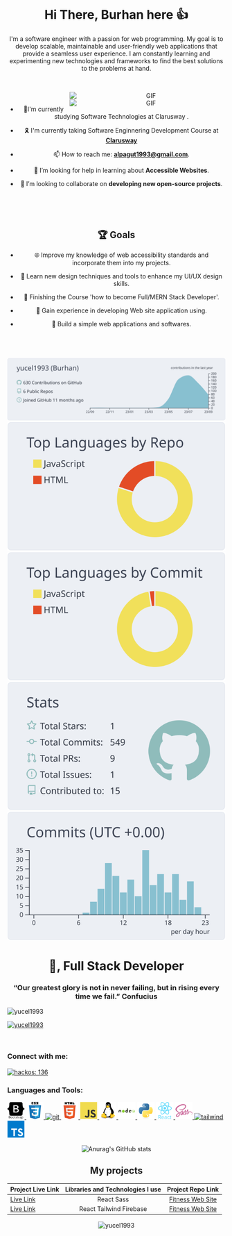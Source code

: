 <h1 align="center">Hi There, Burhan here 👍</h1>

<body align='center'>

<p align="center">
I'm a software engineer with a passion for web programming. My goal is to develop scalable, maintainable and user-friendly web applications that provide a seamless user experience. I am constantly learning and experimenting new technologies and frameworks to find the best solutions to the problems at hand. 
</p>

##
<br>
<!-- 
- Web illustrations by Storyset ( https://storyset.com/web ) - -->
<img align="right" alt="GIF" src="https://user-images.githubusercontent.com/90595158/224520261-cac35362-4a70-4108-85c8-260ac8e0b0bd.svg#gh-dark-mode-only" width="360px"/>
<img align="right" alt="GIF" src="https://user-images.githubusercontent.com/90595158/224520109-e00b8f1e-08c9-4316-9920-ea4e88701a61.svg#gh-light-mode-only" width="360px"/>


<br>



   <!--  - 🔭 I’m currently studying on **becoming a full stack developer**. -->

- 🏫I'm currently studying Software Technologies at Clarusway .

- 🎗️ I'm currently taking Software Enginnering Development Course at [**Clarusway**](https://clarusway.com/full-stack-developer/)

<!-- - 🌱 I’m currently learning **HTML-CSS and JS**. -->

<!-- - 🔍 Take a look at my projects on [**Frontend Mentor**](https://www.frontendmentor.io/profile/DURUL-26)!. -->

- 📫 How to reach me: **alpagut1993@gmail.com**.

<!-- - 💬 Ask me about **HTML and CSS**. -->

- 🤝 I’m looking for help in learning about **Accessible Websites**.

- 👯 I’m looking to collaborate on **developing new open-source projects**.


<br>
<br>
<br>

## 🏆 Goals
- 🌐 Improve my knowledge of web accessibility standards and incorporate them into my projects.
 
- 🎨 Learn new design techniques and tools to enhance my UI/UX design skills.

- 🏁 Finishing the Course 'how to become Full/MERN Stack Developer'.

- 🚀 Gain experience in developing Web site application using.

- 📱 Build a simple web applications and softwares.
  <!-- - 📖 Learn the of **HTML-CSS and JS** programming languages -->


#

<br>







[![](https://raw.githubusercontent.com/yucel1993/yucel1993/master/profile-summary-card-output/nord_bright/0-profile-details.svg)](https://github.com/vn7n24fzkq/github-profile-summary-cards)
[![](https://raw.githubusercontent.com/yucel1993/yucel1993/master/profile-summary-card-output/nord_bright/1-repos-per-language.svg)](https://github.com/vn7n24fzkq/github-profile-summary-cards) [![](https://raw.githubusercontent.com/yucel1993/yucel1993/master/profile-summary-card-output/nord_bright/2-most-commit-language.svg)](https://github.com/vn7n24fzkq/github-profile-summary-cards)
[![](https://raw.githubusercontent.com/yucel1993/yucel1993/master/profile-summary-card-output/nord_bright/3-stats.svg)](https://github.com/vn7n24fzkq/github-profile-summary-cards) [![](https://raw.githubusercontent.com/yucel1993/yucel1993/master/profile-summary-card-output/nord_bright/4-productive-time.svg)](https://github.com/vn7n24fzkq/github-profile-summary-cards)


<h1 align="center"> 👋, Full Stack Developer</h1>
<h3 align="center">“Our greatest glory is not in never failing, but in rising every time we fail.”
Confucius</h3>

  
  

<p align="left"> <img src="https://komarev.com/ghpvc/?username=yucel1993&label=Profile%20views&color=0e75b6&style=flat" alt="yucel1993" /> </p>

<p align="left"> <a href="https://github.com/ryo-ma/github-profile-trophy"><img src="https://github-profile-trophy.vercel.app/?username=yucel1993" alt="yucel1993" /></a> </p>

<p align="left"> <a href="https://twitter.com/" target="blank"><img src="https://img.shields.io/twitter/follow/?logo=twitter&style=for-the-badge" alt="" /></a> </p>

<h3 align="left">Connect with me:</h3>
<p align="left">
<a href="https://www.hackerrank.com/hackos: 136" target="blank"><img align="center" src="https://raw.githubusercontent.com/rahuldkjain/github-profile-readme-generator/master/src/images/icons/Social/hackerrank.svg" alt="hackos: 136" height="30" width="40" /></a>
</p>

 <h3 align="left">Languages and Tools:</h3>
<p align="left"> <a href="https://getbootstrap.com" target="_blank" rel="noreferrer"> <img src="https://raw.githubusercontent.com/devicons/devicon/master/icons/bootstrap/bootstrap-plain-wordmark.svg" alt="bootstrap" width="40" height="40"/> </a> <a href="https://www.w3schools.com/css/" target="_blank" rel="noreferrer"> <img src="https://raw.githubusercontent.com/devicons/devicon/master/icons/css3/css3-original-wordmark.svg" alt="css3" width="40" height="40"/> </a> <a href="https://git-scm.com/" target="_blank" rel="noreferrer"> <img src="https://www.vectorlogo.zone/logos/git-scm/git-scm-icon.svg" alt="git" width="40" height="40"/> </a> <a href="https://www.w3.org/html/" target="_blank" rel="noreferrer"> <img src="https://raw.githubusercontent.com/devicons/devicon/master/icons/html5/html5-original-wordmark.svg" alt="html5" width="40" height="40"/> </a> <a href="https://developer.mozilla.org/en-US/docs/Web/JavaScript" target="_blank" rel="noreferrer"> <img src="https://raw.githubusercontent.com/devicons/devicon/master/icons/javascript/javascript-original.svg" alt="javascript" width="40" height="40"/> </a> <a href="https://www.linux.org/" target="_blank" rel="noreferrer"> <img src="https://raw.githubusercontent.com/devicons/devicon/master/icons/linux/linux-original.svg" alt="linux" width="40" height="40"/> </a> <a href="https://nodejs.org" target="_blank" rel="noreferrer"> <img src="https://raw.githubusercontent.com/devicons/devicon/master/icons/nodejs/nodejs-original-wordmark.svg" alt="nodejs" width="40" height="40"/> </a> <a href="https://www.python.org" target="_blank" rel="noreferrer"> <img src="https://raw.githubusercontent.com/devicons/devicon/master/icons/python/python-original.svg" alt="python" width="40" height="40"/> </a> <a href="https://reactjs.org/" target="_blank" rel="noreferrer"> <img src="https://raw.githubusercontent.com/devicons/devicon/master/icons/react/react-original-wordmark.svg" alt="react" width="40" height="40"/> </a> <a href="https://sass-lang.com" target="_blank" rel="noreferrer"> <img src="https://raw.githubusercontent.com/devicons/devicon/master/icons/sass/sass-original.svg" alt="sass" width="40" height="40"/> </a> <a href="https://tailwindcss.com/" target="_blank" rel="noreferrer"> <img src="https://www.vectorlogo.zone/logos/tailwindcss/tailwindcss-icon.svg" alt="tailwind" width="40" height="40"/> </a> <a href="https://www.typescriptlang.org/" target="_blank" rel="noreferrer"> <img src="https://raw.githubusercontent.com/devicons/devicon/master/icons/typescript/typescript-original.svg" alt="typescript" width="40" height="40"/> </a> </p>


  
  
  
  


![Anurag's GitHub stats](https://github-readme-stats.vercel.app/api?username=yucel1993&show_icons=true&theme=transparent)



## My projects
  Project Live Link       |Libraries and Technologies I use     | Project Repo Link   
:-------------------------|-------------------------|-------------------------
[Live Link](https://fitnessappv2.netlify.app/)|React Sass | [Fitness Web Site](https://github.com/yucel1993/React-Projects-Advanced/tree/master/FitnessApp)
[Live Link](https://movieappv2.netlify.app/)|React Tailwind Firebase| [Fitness Web Site](https://github.com/yucel1993/React-Projects-Advanced/tree/master/MovieApp)





<p><img align="center" src="https://github-readme-streak-stats.herokuapp.com/?user=yucel1993&" alt="yucel1993" /></p> 


</body>

